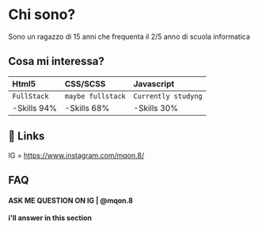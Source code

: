
# Chi sono?

Sono un ragazzo di 15 anni che frequenta il 2/5 anno di scuola informatica

## Cosa mi interessa?
| Html5 | CSS/SCSS    |          Javascript     |
| :-------- | :------- | :------------------------- |
| `FullStack` | `maybe fullstack` | `Currently studyng`|
|-Skills 94%  | -Skills 68%       | -Skills 30%


## 🔗 Links
IG = https://www.instagram.com/mqon.8/



## FAQ

#### ASK ME QUESTION ON IG | @mqon.8
**i'll answer in this section**
